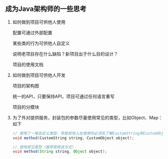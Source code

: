 ## 成为Java架构师的一些思考

1. 如何做到项目可供他人使用

   配置可通过外部配置

   某些类的行为可供他人自定义

   说明老项目存在什么缺陷？新项目出于什么目的设计？

   项目的使用文档

2. 如何做到项目可供他人开发

   项目的架构图

   统一的API，只要保持API，项目可通过任何语言重写

   项目的分模块
   
3. 为了外对提供服务，封装包的参数尽量使用常见的类型，比如Object、Map：如下

   ```java
   // 使用了一堆自定义类型，导致其他人在使用时必须先了解CustomString和CustomObject是什么，不友好。
   void method(CustomString string, CustomObject object);
   
   // 使用常见类型（推荐使用该方式）
   void method(String string, Object object);
   ```

   


